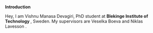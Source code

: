 **Introduction**

Hey, I am Vishnu Manasa Devagiri, PhD student at 
<b style="text-decoration:none" href="https://www.bth.se/"> Blekinge Institute of Technology </b>, Sweden. My supervisors are 
<a style="text-decoration:none" href="https://www.bth.se/staff/veselka-boeva-vbx/"> Veselka Boeva </a> and 
<a style="text-decoration:none" href="https://www.bth.se/eng/staff/niklas-lavesson-nla"> Niklas Lavesson </a>.
